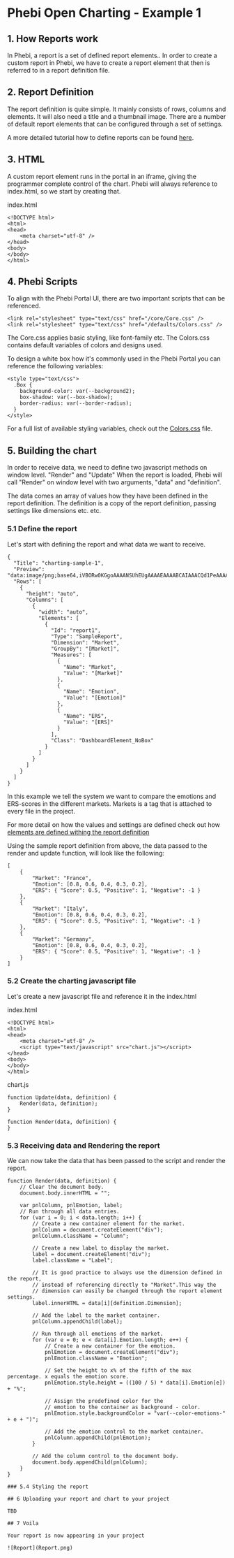 # Phebi Open Charting - Example 1

## 1. How Reports work

In Phebi, a report is a set of defined report elements.. In order to create a custom report in Phebi, we have to create a report element that then is referred to in a report definition file.

## 2. Report Definition

The report definition is quite simple. It mainly consists of rows, columns and elements. It will also need a title and a thumbnail image. There are a number of default report elements that can be configured through a set of settings.

A more detailed tutorial how to define reports can be found [here](https://github.com/Phebi-AI/report-definitions).

## 3. HTML

A custom report element runs in the portal in an iframe, giving the programmer complete control of the chart. Phebi will always reference to index.html, so we start by creating that.

index.html
```
<!DOCTYPE html>
<html>
<head>
    <meta charset="utf-8" />
</head>
<body>
</body>
</html>
```

## 4. Phebi Scripts

To align with the Phebi Portal UI, there are two important scripts that can be referenced. 

```
<link rel="stylesheet" type="text/css" href="/core/Core.css" />
<link rel="stylesheet" type="text/css" href="/defaults/Colors.css" />
```

The Core.css applies basic styling, like font-family etc. 
The Colors.css contains default variables of colors and designs used.

To design a white box how it's commonly used in the Phebi Portal you can reference the following variables:

```
<style type="text/css">
  .Box {
    background-color: var(--background2);
    box-shadow: var(--box-shadow);
    border-radius: var(--border-radius);
  }
</style>
```

For a full list of available styling variables, check out the [Colors.css](https://dev.phebi.ai/defaults/Colors.css) file.

## 5. Building the chart

In order to receive data, we need to define two javascript methods on window level. "Render" and "Update"
When the report is loaded, Phebi will call "Render" on window level with two arguments, "data" and "definition". 

The data comes an array of values how they have been defined in the report definition. The definition is a copy of the report definition, passing settings like dimensions etc. etc.

### 5.1 Define the report

Let's start with defining the report and what data we want to receive.

```
{
  "Title": "charting-sample-1",
  "Preview": "data:image/png;base64,iVBORw0KGgoAAAANSUhEUgAAAAEAAAABCAIAAACQd1PeAAAAAXNSR0IArs4c6QAAAARnQU1BAACxjwv8YQUAAAAJcEhZcwAADsMAAA7DAcdvqGQAAAAMSURBVBhXY/j//z8ABf4C/qc1gYQAAAAASUVORK5CYII=",
  "Rows": [
    {
      "height": "auto",
      "Columns": [
        {
          "width": "auto",
          "Elements": [
            {
              "Id": "report1",
              "Type": "SampleReport",
              "Dimension": "Market",
              "GroupBy": "[Market]",
              "Measures": [
                {
                  "Name": "Market",
                  "Value": "[Market]"
                },
                {
                  "Name": "Emotion",
                  "Value": "[Emotion]"
                },
                {
                  "Name": "ERS",
                  "Value": "[ERS]"
                }
              ],
              "Class": "DashboardElement_NoBox"
            }
          ]
        }
      ]
    }
  ]
}
```

In this example we tell the system we want to compare the emotions and ERS-scores in the different markets. Markets is a tag that is attached to every file in the project.

For more detail on how the values and settings are defined check out how [elements are defined withing the report definition](https://github.com/Phebi-AI/report-definitions#elements)

Using the sample report definition from above, the data passed to the render and update function, will look like the following:

```
[
    { 
        "Market": "France", 
        "Emotion": [0.8, 0.6, 0.4, 0.3, 0.2], 
        "ERS": { "Score": 0.5, "Positive": 1, "Negative": -1 }
    },
    { 
        "Market": "Italy", 
        "Emotion": [0.8, 0.6, 0.4, 0.3, 0.2], 
        "ERS": { "Score": 0.5, "Positive": 1, "Negative": -1 }
    },
    { 
        "Market": "Germany", 
        "Emotion": [0.8, 0.6, 0.4, 0.3, 0.2], 
        "ERS": { "Score": 0.5, "Positive": 1, "Negative": -1 }
    }
]
```

### 5.2 Create the charting javascript file

Let's create a new javascript file and reference it in the index.html

index.html
```
<!DOCTYPE html>
<html>
<head>
    <meta charset="utf-8" />
    <script type="text/javascript" src="chart.js"></script>
</head>
<body>
</body>
</html>
```

chart.js
```
function Update(data, definition) {
    Render(data, definition);
}

function Render(data, definition) {
}
```

### 5.3 Receiving data and Rendering the report

We can now take the data that has been passed to the script and render the report.

```
function Render(data, definition) {
    // Clear the document body.
    document.body.innerHTML = "";

    var pnlColumn, pnlEmotion, label;
    // Run through all data entries.
    for (var i = 0; i < data.length; i++) {
        // Create a new container element for the market.
        pnlColumn = document.createElement("div");
        pnlColumn.className = "Column";

        // Create a new label to display the market.
        label = document.createElement("div");
        label.className = "Label";

        // It is good practice to always use the dimension defined in the report,
        // instead of referencing directly to "Market".This way the
        // dimension can easily be changed through the report element settings.
        label.innerHTML = data[i][definition.Dimension];

        // Add the label to the market container.
        pnlColumn.appendChild(label);

        // Run through all emotions of the market.
        for (var e = 0; e < data[i].Emotion.length; e++) {
            // Create a new container for the emotion.
            pnlEmotion = document.createElement("div");
            pnlEmotion.className = "Emotion";

            // Set the height to x% of the fifth of the max percentage. x equals the emotion score.
            pnlEmotion.style.height = ((100 / 5) * data[i].Emotion[e]) + "%";
            
            // Assign the predefined color for the
            // emotion to the container as background - color.
            pnlEmotion.style.backgroundColor = "var(--color-emotions-" + e + ")";

            // Add the emotion control to the market container.
            pnlColumn.appendChild(pnlEmotion);
        }
        
        // Add the column control to the document body.
        document.body.appendChild(pnlColumn);
    }
}

### 5.4 Styling the report

## 6 Uploading your report and chart to your project

TBD

## 7 Voila

Your report is now appearing in your project

![Report](Report.png)
